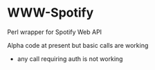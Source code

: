 WWW-Spotify
===========

Perl wrapper for Spotify Web API

Alpha code at present but basic calls are working

- any call requiring auth is not working
